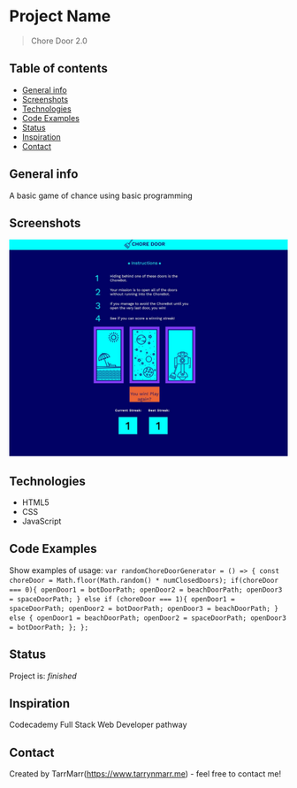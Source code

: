 # Project Name
> Chore Door 2.0  

## Table of contents
* [General info](#general-info)
* [Screenshots](#screenshots)
* [Technologies](#technologies)
* [Code Examples](#code-examples)
* [Status](#status)
* [Inspiration](#inspiration)
* [Contact](#contact)

## General info
A basic game of chance using basic programming  

## Screenshots
![Example screenshot](https://github.com/TarrMarr/choreDoor2.0/blob/master/screenshot.JPG)

## Technologies
* HTML5
* CSS
* JavaScript  

## Code Examples
Show examples of usage:
`var randomChoreDoorGenerator = () => {
  const choreDoor = Math.floor(Math.random() * numClosedDoors);
  if(choreDoor === 0){
    openDoor1 = botDoorPath;
    openDoor2 = beachDoorPath;
    openDoor3 = spaceDoorPath;
  } else if (choreDoor === 1){
    openDoor1 = spaceDoorPath;
    openDoor2 = botDoorPath;
    openDoor3 = beachDoorPath;
  } else {
    openDoor1 = beachDoorPath;
    openDoor2 = spaceDoorPath;
    openDoor3 = botDoorPath;
  };
};`

## Status
Project is:  _finished_

## Inspiration
Codecademy Full Stack Web Developer pathway

## Contact
Created by TarrMarr(https://www.tarrynmarr.me) - feel free to contact me!
